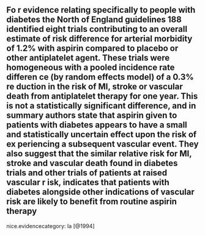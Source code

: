 Fo r evidence relating specifically to people with diabetes the North of England guidelines 188 identified eight trials contributing to an overall estimate of risk difference for arterial morbidity of 1.2% with aspirin compared to placebo or other antiplatelet agent. These trials were homogeneous with a pooled incidence rate differen ce (by random effects model) of a 0.3% re duction in the risk of MI, stroke or vascular death from antiplatelet therapy for one year. This is not a statistically significant difference, and in summary authors state that aspirin given to patients with diabetes appears to have a small and statistically uncertain effect upon the risk of ex periencing a subsequent vascular event. They also suggest that the similar relative risk for MI, stroke and vascular death found in diabetes trials and other trials of patients at raised vascular r isk, indicates that patients with diabetes alongside other indications of vascular risk are likely to benefit from routine aspirin therapy 
---
 nice.evidencecategory: Ia
[@1994]
